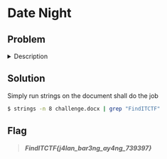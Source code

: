 # Date Night

## Problem

<details>

<summary>Description</summary>

Suasana senja yang indah menjadi saksi perjalanan kami berdua, aku dan ayang. Kami berjalan bersama di atas jalan setapak yang mengelilingi taman kota yang ramai. Sinar matahari terbenam yang merah jambu menyinari wajah ayang yang cantik membuatku terpesona seketika. Kami berbicara tentang hal-hal kecil yang membuat hati kami senang dan tertawa bersama. Sambil berjalan, kami menyaksikan anak-anak yang bermain di taman dan memandang langit yang semakin gelap. Saat itulah aku merasa betapa beruntungnya aku memiliki ayang di sisiku, menjalani perjalanan hidup bersama-sama, berbagi cerita, bahagia dan sedih, serta saling mendukung satu sama lain. Perjalanan yang singkat tapi penuh makna bersama ayang membuatku merasa hidup ini lebih indah.

Anyway busway, perform Forensics Analysis to get the flag.

</details>

## Solution

Simply run strings on the document shall do the job

```bash
$ strings -n 8 challenge.docx | grep "FindITCTF"
```

## Flag

> _**FindITCTF{j4lan\_bar3ng\_ay4ng\_739397}**_
